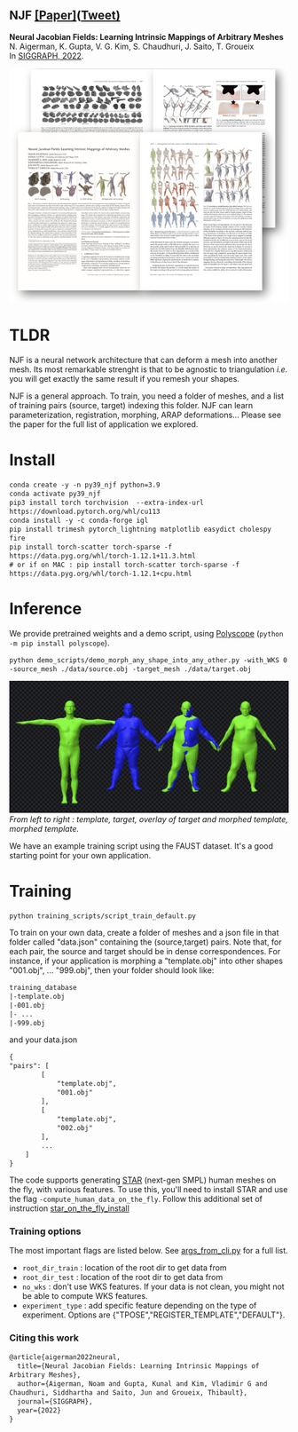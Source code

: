 ## NJF  [[Paper]](https://arxiv.org/abs/2205.02904)([Tweet)](https://twitter.com/AigermanNoam/status/1524433177929940992?s=20&t=i__gwz_kGGVt67crBJpFVg)

**Neural Jacobian Fields: Learning Intrinsic Mappings of Arbitrary Meshes** <br>
N. Aigerman, K. Gupta, V. G. Kim, S. Chaudhuri, J. Saito, T. Groueix <br>
In [SIGGRAPH, 2022](https://s2022.siggraph.org/).

![teaser](data/images/paper.jpeg)

#  TLDR

NJF is a neural network architecture that can deform a mesh into another mesh. Its most remarkable strenght is that to be agnostic to triangulation *i.e.* you will get exactly the same result if you remesh your shapes.


NJF is  a  general  approach. To train, you need a folder of meshes, and a list of training pairs (source, target) indexing this folder. NJF can learn parameterization, registration, morphing, ARAP deformations... Please see the paper for the full list of application we explored.

# Install

```shell
conda create -y -n py39_njf python=3.9
conda activate py39_njf
pip3 install torch torchvision  --extra-index-url https://download.pytorch.org/whl/cu113
conda install -y -c conda-forge igl
pip install trimesh pytorch_lightning matplotlib easydict cholespy fire
pip install torch-scatter torch-sparse -f https://data.pyg.org/whl/torch-1.12.1+11.3.html
# or if on MAC : pip install torch-scatter torch-sparse -f https://data.pyg.org/whl/torch-1.12.1+cpu.html
```

# Inference

We provide pretrained weights and a demo script, using [Polyscope](https://polyscope.run/) (`python -m pip install polyscope`).


```
python demo_scripts/demo_morph_any_shape_into_any_other.py -with_WKS 0 -source_mesh ./data/source.obj -target_mesh ./data/target.obj
```

![morph_template_to_any_shape](./data/images/morph_any_shape_into_shape.png)
*From left to right : template, target, overlay of target and morphed template, morphed template.*








We have an example training script using the FAUST dataset. It's a good starting point for your own application.

# Training
```
python training_scripts/script_train_default.py
```
To train on your own data, create a folder of meshes and a json file in that folder called "data.json" containing the (source,target) pairs. Note that, for each pair, the source and target should be in dense correspondences. For instance, if your application is morphing a  "template.obj" into other shapes "001.obj", ... "999.obj", then your folder should look like:
```
training_database
|-template.obj
|-001.obj
|- ...
|-999.obj
```
and your data.json

```
{
"pairs": [
        [
            "template.obj",
            "001.obj"
        ],
        [
            "template.obj",
            "002.obj"
        ],
        ...
    ]
}
```
The code supports generating [STAR](https://github.com/ahmedosman/STAR) (next-gen SMPL) human meshes on the fly, with various features. To use this, you'll need to install STAR and use the flag `-compute_human_data_on_the_fly`. Follow this additional set of instruction [star_on_the_fly_install](./STAR_INSTALL.md)

### Training options

The most important flags are listed below.
See [args_from_cli.py](./args_from_cli.py) for a full list.

* `root_dir_train` : location of the root dir to get data from
* `root_dir_test` : location of the root dir to get data from
* `no_wks` : don't use WKS features. If your data is not clean, you might not be able to compute WKS features.
* `experiment_type` : add specific feature depending on the type of experiment. Options are {"TPOSE","REGISTER_TEMPLATE","DEFAULT"}.

### Citing this work

```
@article{aigerman2022neural,
  title={Neural Jacobian Fields: Learning Intrinsic Mappings of Arbitrary Meshes},
  author={Aigerman, Noam and Gupta, Kunal and Kim, Vladimir G and Chaudhuri, Siddhartha and Saito, Jun and Groueix, Thibault},
  journal={SIGGRAPH},
  year={2022}
}
```
